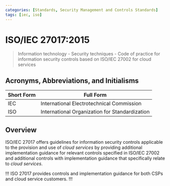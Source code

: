 ```yaml
---
categories: [Standards, Security Management and Controls Standards] 
tags: [iec, iso]
---
```


# ISO/IEC 27017:2015

> Information technology - Security techniques - Code of practice for information security controls based on ISO/IEC 27002 for cloud services

## Acronyms, Abbreviations, and Initialisms

| Short Form | Full Form |
| - | - |
| IEC | International Electrotechnical Commission |
| ISO | International Organization for Standardization |

## Overview

ISO/IEC 27017 offers guidelines for information security controls applicable to the provision and use of *cloud services* by providing additional implementation guidance for relevant controls specified in ISO/IEC 27002 and additional controls with implementation guidance that specifically relate to *cloud services*.

!!!
ISO 27017 provides controls and implementation guidance for both CSPs and cloud service customers.
!!!
